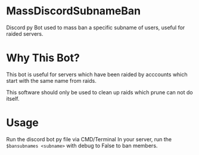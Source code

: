 # MassDiscordSubnameBan
Discord py Bot used to mass ban a specific subname of users, useful for raided servers.

# Why This Bot?
This bot is useful for servers which have been raided by acccounts
which start with the same name from raids. 

This software should only be used to clean up raids which prune can not do itself.

# Usage
Run the discord bot py file via CMD/Terminal
In your server, run the `$bansubnames <subname>` with debug to False to ban members.
